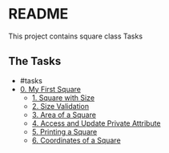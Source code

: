 # README #
This project contains square class Tasks
## The Tasks
- #tasks
- [0. My First Square](#0-my-first-square)
  - [1. Square with Size](#1-square-with-size)
  - [2. Size Validation](#2-size-validation)
  - [3. Area of a Square](#3-area-of-a-square)
  - [4. Access and Update Private Attribute](#4-access-and-update-private-attribute)
  - [5. Printing a Square](#5-printing-a-square)
  - [6. Coordinates of a Square](#6-coordinates-of-a-square)
